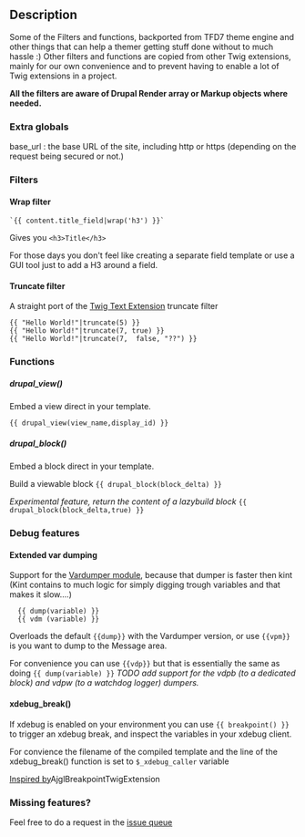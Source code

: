 ## Description

Some of the Filters and functions, backported from TFD7 theme engine and other things that can help a themer getting stuff done without to much hassle :) 
Other filters and functions are copied from other Twig extensions, mainly for our own convenience and to prevent having to enable a lot of Twig extensions in a project.
 
**All the filters are aware of Drupal Render array or Markup objects where needed.**
 

### Extra globals

 base_url  : the base URL of the site, including http or https (depending on the request being secured or not.)

### Filters

#### Wrap filter 
	`{{ content.title_field|wrap('h3') }}` 

Gives you
	`<h3>Title</h3>`

For those days you don't feel like creating a separate field template or use a GUI tool just to add a H3 around a field.

#### Truncate filter

A straight port of the [Twig Text Extension](http://twig.sensiolabs.org/doc/extensions/text.html#truncating-text) truncate filter

    {{ "Hello World!"|truncate(5) }}
    {{ "Hello World!"|truncate(7, true) }}
    {{ "Hello World!"|truncate(7,  false, "??") }}


### Functions

##### drupal_view()
Embed a view direct in your template. 

`{{ drupal_view(view_name,display_id) }}`
 
##### drupal_block()
Embed a block direct in your template. 

Build a viewable block
`{{ drupal_block(block_delta) }}` 

*Experimental feature, return the content of a lazybuild block*
`{{ drupal_block(block_delta,true) }}` 

### Debug features

#### Extended var dumping
Support for the [Vardumper module](https://www.drupal.org/project/vardumper), because that dumper is faster then kint (Kint contains to much logic for simply digging trough variables and that makes it slow....) 
      
      {{ dump(variable) }} 
      {{ vdm (variable) }} 

Overloads the default `{{dump}}` with the Vardumper version, or use `{{vpm}}` is you want to dump to the Message area. 

For convenience you can use `{{vdp}}` but that is essentially the same as doing `{{ dump(variable) }}` 
*TODO add support for the vdpb (to a dedicated block) and vdpw (to a watchdog logger) dumpers.* 

#### xdebug_break()

If xdebug is enabled on your environment you can use `{{ breakpoint() }}` to trigger an xdebug break, and inspect the variables in your xdebug client.

For convience the filename of the compiled template and the line of the xdebug_break() function is set to `$_xdebug_caller` variable

[Inspired by](https://github.com/ajgarlag/AjglBreakpointTwigExtension)AjglBreakpointTwigExtension


### Missing features? 

Feel free to do a request in the [issue queue](https://www.drupal.org/project/issues/tlh)

